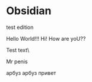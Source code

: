 # Obsidian

test edition

Hello World!!!
Hi!
How are yoU??

Test text\

Mr penis 

арбуз арбуз привет